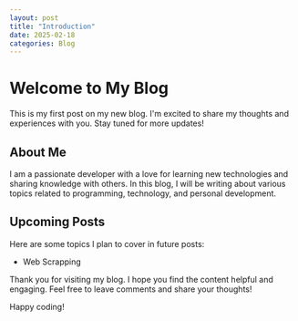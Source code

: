 ```yaml
---
layout: post
title: "Introduction"
date: 2025-02-18
categories: Blog
---
```




# Welcome to My Blog

This is my first post on my new blog. I'm excited to share my thoughts and experiences with you. Stay tuned for more updates!

## About Me

I am a passionate developer with a love for learning new technologies and sharing knowledge with others. In this blog, I will be writing about various topics related to programming, technology, and personal development.

## Upcoming Posts

Here are some topics I plan to cover in future posts:

- Web Scrapping

Thank you for visiting my blog. I hope you find the content helpful and engaging. Feel free to leave comments and share your thoughts!

Happy coding!

```